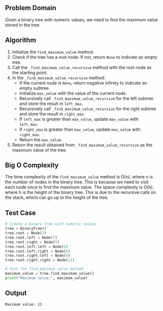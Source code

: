 ## Problem Domain
Given a binary tree with numeric values, we need to find the maximum value stored in the tree.

## Algorithm
1. Initialize the `find_maximum_value` method.
2. Check if the tree has a root node. If not, return `None` to indicate an empty tree.
3. Call the `_find_maximum_value_recursive` method with the root node as the starting point.
4. In the `_find_maximum_value_recursive` method:
   - If the current node is `None`, return negative infinity to indicate an empty subtree.
   - Initialize `max_value` with the value of the current node.
   - Recursively call `_find_maximum_value_recursive` for the left subtree and store the result in `left_max`.
   - Recursively call `_find_maximum_value_recursive` for the right subtree and store the result in `right_max`.
   - If `left_max` is greater than `max_value`, update `max_value` with `left_max`.
   - If `right_max` is greater than `max_value`, update `max_value` with `right_max`.
   - Return the `max_value`.
5. Return the result obtained from `_find_maximum_value_recursive` as the maximum value of the tree.

## Big O Complexity
The time complexity of the `find_maximum_value` method is O(n), where n is the number of nodes in the binary tree. This is because we need to visit each node once to find the maximum value. The space complexity is O(h), where h is the height of the binary tree. This is due to the recursive calls on the stack, which can go up to the height of the tree.

## Test Case
```python
# Create a binary tree with numeric values
tree = BinaryTree()
tree.root = Node(2)
tree.root.left = Node(7)
tree.root.right = Node(5)
tree.root.left.left = Node(2)
tree.root.left.right = Node(6)
tree.root.right.left = Node(9)
tree.root.right.right = Node(11)

# Test the find_maximum_value method
maximum_value = tree.find_maximum_value()
print("Maximum value:", maximum_value)

```
## Output 
```
Maximum value: 11
```
